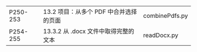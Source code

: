 ||||
-|-|-
P250-253|13.2 项目：从多个 PDF 中合并选择的页面|combinePdfs.py
P254-255|13.3.2 从 .docx 文件中取得完整的文本|readDocx.py